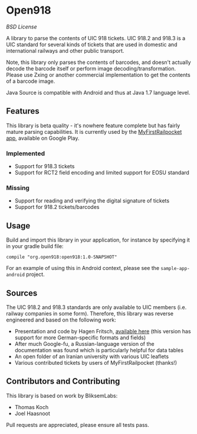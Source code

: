 # Open918
*BSD License*

A library to parse the contents of UIC 918 tickets. UIC 918.2 and 918.3 is a UIC standard for several kinds of tickets that are used in domestic and international railways and other public transport.

Note, this library only parses the contents of barcodes, and doesn't actually decode the barcode itself or perform image decoding/transformation. Please use Zxing or another commercial implementation to get the contents of a barcode image.

Java Source is compatible with Android and thus at Java 1.7 language level.

## Features
This library is beta quality - it's nowhere feature complete but has fairly mature parsing capabilities. It is currently used by the [MyFirstRailpocket app](https://play.google.com/store/apps/details?id=nl.waarisdetrein.myfirstrailpocket), available on Google Play.

### Implemented
* Support for 918.3 tickets
* Support for RCT2 field encoding and limited support for EOSU standard

### Missing
* Support for reading and verifying the digital signature of tickets
* Support for 918.2 tickets/barcodes

## Usage
Build and import this library in your application, for instance by specifying it in your gradle build file:

```compile "org.open918:open918:1.0-SNAPSHOT" ```

For an example of using this in Android context, please see the ``sample-app-android`` project.

## Sources
The UIC 918.2 and 918.3 standards are only available to UIC members (i.e. railway companies in some form). Therefore, this library was reverse engineered and based on the following work:

- Presentation and code by Hagen Fritsch, [available here](https://github.com/rumpeltux/onlineticket/blob/master/onlineticket.py) (this version has support for more German-specific formats and fields)
- After much Google-fu, a Russian-language version of the documentation was found which is particularly helpful for data tables
- An open folder of an Iranian university with various UIC leaflets
- Various contributed tickets by users of MyFirstRailpocket (thanks!)

## Contributors and Contributing

This library is based on work by BliksemLabs:

* Thomas Koch
* Joel Haasnoot

Pull requests are appreciated, please ensure all tests pass.